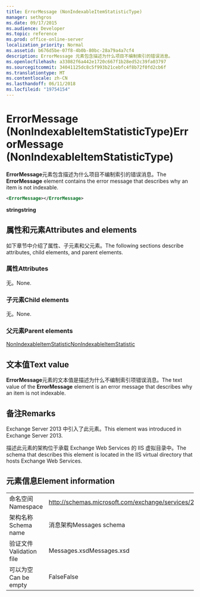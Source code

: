 ```yaml
---
title: ErrorMessage (NonIndexableItemStatisticType)
manager: sethgros
ms.date: 09/17/2015
ms.audience: Developer
ms.topic: reference
ms.prod: office-online-server
localization_priority: Normal
ms.assetid: b676d5be-07f8-4b0b-80bc-28a79a4a7cf4
description: ErrorMessage 元素包含描述为什么项目不编制索引的错误消息。
ms.openlocfilehash: a33082f6a442e1720c667f1b28ed52c39fa03797
ms.sourcegitcommit: 34041125dc8c5f993b21cebfc4f8b72f0fd2cb6f
ms.translationtype: MT
ms.contentlocale: zh-CN
ms.lasthandoff: 06/11/2018
ms.locfileid: "19754154"
---
```

# <a name="errormessage-nonindexableitemstatistictype"></a><span data-ttu-id="353f4-103">ErrorMessage (NonIndexableItemStatisticType)</span><span class="sxs-lookup"><span data-stu-id="353f4-103">ErrorMessage (NonIndexableItemStatisticType)</span></span>

<span data-ttu-id="353f4-104">**ErrorMessage**元素包含描述为什么项目不编制索引的错误消息。</span><span class="sxs-lookup"><span data-stu-id="353f4-104">The **ErrorMessage** element contains the error message that describes why an item is not indexable.</span></span> 
  
```XML
<ErrorMessage></ErrorMessage>
```

 <span data-ttu-id="353f4-105">**string**</span><span class="sxs-lookup"><span data-stu-id="353f4-105">**string**</span></span>
## <a name="attributes-and-elements"></a><span data-ttu-id="353f4-106">属性和元素</span><span class="sxs-lookup"><span data-stu-id="353f4-106">Attributes and elements</span></span>

<span data-ttu-id="353f4-107">如下章节中介绍了属性、子元素和父元素。</span><span class="sxs-lookup"><span data-stu-id="353f4-107">The following sections describe attributes, child elements, and parent elements.</span></span>
  
### <a name="attributes"></a><span data-ttu-id="353f4-108">属性</span><span class="sxs-lookup"><span data-stu-id="353f4-108">Attributes</span></span>

<span data-ttu-id="353f4-109">无。</span><span class="sxs-lookup"><span data-stu-id="353f4-109">None.</span></span>
  
### <a name="child-elements"></a><span data-ttu-id="353f4-110">子元素</span><span class="sxs-lookup"><span data-stu-id="353f4-110">Child elements</span></span>

<span data-ttu-id="353f4-111">无。</span><span class="sxs-lookup"><span data-stu-id="353f4-111">None.</span></span>
  
### <a name="parent-elements"></a><span data-ttu-id="353f4-112">父元素</span><span class="sxs-lookup"><span data-stu-id="353f4-112">Parent elements</span></span>

[<span data-ttu-id="353f4-113">NonIndexableItemStatistic</span><span class="sxs-lookup"><span data-stu-id="353f4-113">NonIndexableItemStatistic</span></span>](nonindexableitemstatistic.md)
  
## <a name="text-value"></a><span data-ttu-id="353f4-114">文本值</span><span class="sxs-lookup"><span data-stu-id="353f4-114">Text value</span></span>

<span data-ttu-id="353f4-115">**ErrorMessage**元素的文本值是描述为什么不编制索引项错误消息。</span><span class="sxs-lookup"><span data-stu-id="353f4-115">The text value of the **ErrorMessage** element is an error message that describes why an item is not indexable.</span></span> 
  
## <a name="remarks"></a><span data-ttu-id="353f4-116">备注</span><span class="sxs-lookup"><span data-stu-id="353f4-116">Remarks</span></span>

<span data-ttu-id="353f4-117">Exchange Server 2013 中引入了此元素。</span><span class="sxs-lookup"><span data-stu-id="353f4-117">This element was introduced in Exchange Server 2013.</span></span>
  
<span data-ttu-id="353f4-118">描述此元素的架构位于承载 Exchange Web Services 的 IIS 虚拟目录中。</span><span class="sxs-lookup"><span data-stu-id="353f4-118">The schema that describes this element is located in the IIS virtual directory that hosts Exchange Web Services.</span></span>
  
## <a name="element-information"></a><span data-ttu-id="353f4-119">元素信息</span><span class="sxs-lookup"><span data-stu-id="353f4-119">Element information</span></span>

|||
|:-----|:-----|
|<span data-ttu-id="353f4-120">命名空间</span><span class="sxs-lookup"><span data-stu-id="353f4-120">Namespace</span></span>  <br/> |http://schemas.microsoft.com/exchange/services/2006/messages  <br/> |
|<span data-ttu-id="353f4-121">架构名称</span><span class="sxs-lookup"><span data-stu-id="353f4-121">Schema name</span></span>  <br/> |<span data-ttu-id="353f4-122">消息架构</span><span class="sxs-lookup"><span data-stu-id="353f4-122">Messages schema</span></span>  <br/> |
|<span data-ttu-id="353f4-123">验证文件</span><span class="sxs-lookup"><span data-stu-id="353f4-123">Validation file</span></span>  <br/> |<span data-ttu-id="353f4-124">Messages.xsd</span><span class="sxs-lookup"><span data-stu-id="353f4-124">Messages.xsd</span></span>  <br/> |
|<span data-ttu-id="353f4-125">可以为空</span><span class="sxs-lookup"><span data-stu-id="353f4-125">Can be empty</span></span>  <br/> |<span data-ttu-id="353f4-126">False</span><span class="sxs-lookup"><span data-stu-id="353f4-126">False</span></span>  <br/> |
   

